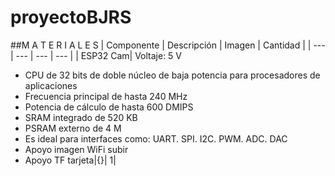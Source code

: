 # proyectoBJRS

##M A T E R I A L E S 
| Componente | Descripción | Imagen | Cantidad |
| --- | --- | --- | --- |
| ESP32 Cam| Voltaje: 5 V
-	CPU de 32 bits de doble núcleo de baja potencia para procesadores de aplicaciones
-	Frecuencia principal de hasta 240 MHz
-	Potencia de cálculo de hasta 600 DMIPS
-	SRAM integrado de 520 KB
-	PSRAM externo de 4 M
-	Es ideal para interfaces como: UART. SPI. I2C. PWM. ADC. DAC
-	Apoyo imagen WiFi subir
-	Apoyo TF tarjeta|{}| 1|
